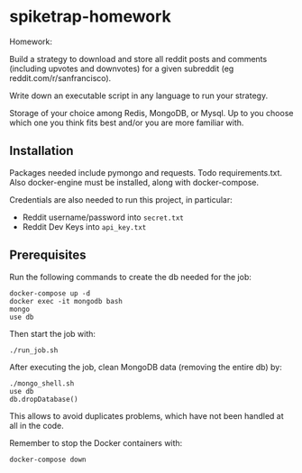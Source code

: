 # spiketrap-homework

Homework:

Build a strategy to download and store all reddit posts and comments (including upvotes and downvotes) for a given subreddit (eg reddit.com/r/sanfrancisco).

Write down an executable script in any language to run your strategy.

Storage of your choice among Redis, MongoDB, or Mysql. Up to you choose which one you think fits best and/or you are more familiar with.


## Installation
Packages needed include pymongo and requests. Todo requirements.txt. Also docker-engine must be installed, along with docker-compose.

Credentials are also needed to run this project, in particular:
- Reddit username/password into ```secret.txt```
- Reddit Dev Keys into ```api_key.txt```

## Prerequisites
Run the following commands to create the db needed for the job:

    docker-compose up -d
    docker exec -it mongodb bash
    mongo
    use db

Then start the job with:

    ./run_job.sh

After executing the job, clean MongoDB data (removing the entire db) by:

    ./mongo_shell.sh
    use db
    db.dropDatabase()

This allows to avoid duplicates problems, which have not been handled at all in the code.

Remember to stop the Docker containers with:

    docker-compose down
